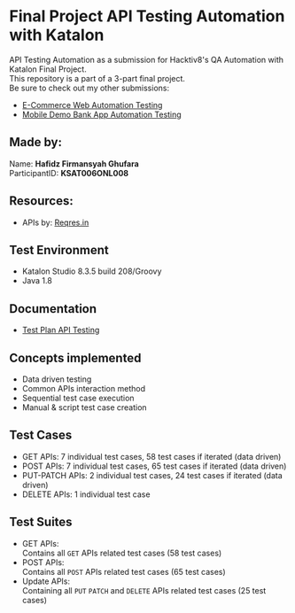 # Final Project API Testing Automation with Katalon
API Testing Automation as a submission for Hacktiv8's QA Automation with Katalon Final Project. <br>
This repository is a part of a 3-part final project. <br>
Be sure to check out my other submissions: <br>
- [E-Commerce Web Automation Testing](https://github.com/hafidzfg/fp-btdp-mobile-testing) 
- [Mobile Demo Bank App Automation Testing](https://github.com/hafidzfg/fp-btdp-web-testing)

## Made by:

Name: **Hafidz Firmansyah Ghufara** <br>
ParticipantID: **KSAT006ONL008**

## Resources:
- APIs by: [Reqres.in](https://reqres.in/)

## Test Environment
- Katalon Studio 8.3.5 build 208/Groovy
- Java 1.8

## Documentation
- [Test Plan API Testing](/documentation/API_Testing_Reqresin_Test_Plan.docx)

## Concepts implemented
- Data driven testing
- Common APIs interaction method
- Sequential test case execution
- Manual & script test case creation

## Test Cases
- GET APIs: 7 individual test cases, 58 test cases if iterated (data driven)
- POST APIs: 7 individual test cases, 65 test cases if iterated (data driven)
- PUT-PATCH APIs: 2 individual test cases, 24 test cases if iterated (data driven)
- DELETE APIs: 1 individual test case

## Test Suites
- GET APIs: <br>
Contains all `GET` APIs related test cases (58 test cases)
- POST APIs: <br>
Contains all `POST` APIs related test cases (65 test cases)
- Update APIs: <br>
Containing all `PUT` `PATCH` and `DELETE` APIs related test cases (25 test cases)